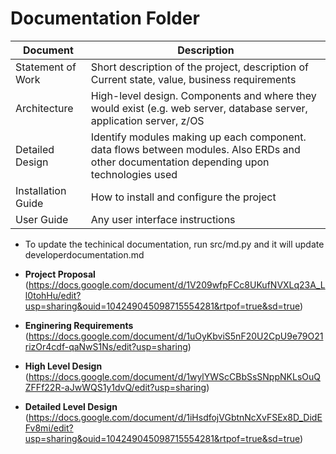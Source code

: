 # Documentation Folder
| Document | Description |
|---|---|
| Statement of Work| Short description of the project, description of Current state, value, business requirements |
| Architecture | High-level design.  Components and where they would exist (e.g. web server, database server, application server, z/OS |
| Detailed Design | Identify modules making up each component.  data flows between modules.  Also ERDs and other documentation depending upon technologies used |
| Installation Guide| How to install and configure the project |
| User Guide | Any user interface instructions |

* To update the techinical documentation, run src/md.py and it will update developerdocumentation.md

* **Project Proposal** (https://docs.google.com/document/d/1V209wfpFCc8UKufNVXLq23A_Ll0tohHu/edit?usp=sharing&ouid=104249045098715554281&rtpof=true&sd=true)
* **Enginering Requirements** (https://docs.google.com/document/d/1uOyKbviS5nF20U2CpU9e79O21rizOr4cdf-qaNwS1Ns/edit?usp=sharing)
* **High Level Design** (https://docs.google.com/document/d/1wylYWScCBbSsSNppNKLsOuQZFFf22R-aJwWQS1y1dvQ/edit?usp=sharing)
* **Detailed Level Design** (https://docs.google.com/document/d/1iHsdfojVGbtnNcXvFSEx8D_DidEFv8mi/edit?usp=sharing&ouid=104249045098715554281&rtpof=true&sd=true)
